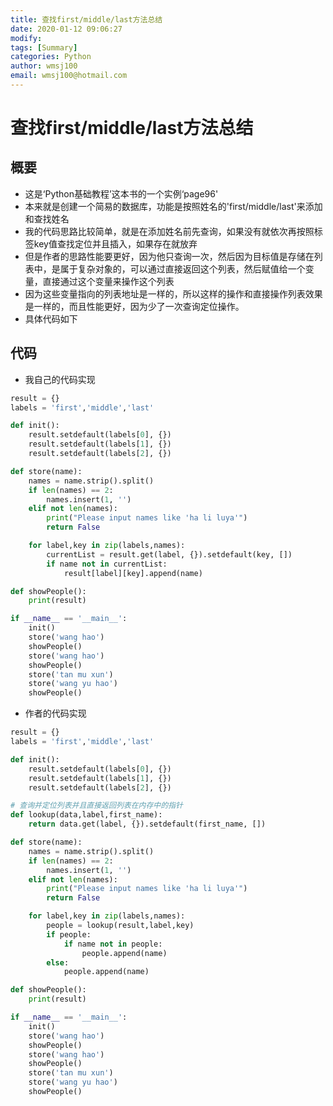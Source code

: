 ```yaml
---
title: 查找first/middle/last方法总结
date: 2020-01-12 09:06:27
modify: 
tags: [Summary]
categories: Python
author: wmsj100
email: wmsj100@hotmail.com
---
```


# 查找first/middle/last方法总结

## 概要

- 这是‘Python基础教程’这本书的一个实例‘page96'
- 本来就是创建一个简易的数据库，功能是按照姓名的'first/middle/last'来添加和查找姓名
- 我的代码思路比较简单，就是在添加姓名前先查询，如果没有就依次再按照标签key值查找定位并且插入，如果存在就放弃
- 但是作者的思路性能要更好，因为他只查询一次，然后因为目标值是存储在列表中，是属于复杂对象的，可以通过直接返回这个列表，然后赋值给一个变量，直接通过这个变量来操作这个列表
- 因为这些变量指向的列表地址是一样的，所以这样的操作和直接操作列表效果是一样的，而且性能更好，因为少了一次查询定位操作。
- 具体代码如下

## 代码

- 我自己的代码实现
```python
result = {}
labels = 'first','middle','last'

def init():
    result.setdefault(labels[0], {})
    result.setdefault(labels[1], {})
    result.setdefault(labels[2], {})

def store(name):
    names = name.strip().split()
    if len(names) == 2:
        names.insert(1, '')
    elif not len(names):
        print("Please input names like 'ha li luya'")
        return False

    for label,key in zip(labels,names):
        currentList = result.get(label, {}).setdefault(key, [])
        if name not in currentList:
            result[label][key].append(name)

def showPeople():
    print(result)

if __name__ == '__main__':
    init()
    store('wang hao')
    showPeople()
    store('wang hao')
    showPeople()
    store('tan mu xun')
    store('wang yu hao')
    showPeople()
```

- 作者的代码实现
```python
result = {}
labels = 'first','middle','last'

def init():
    result.setdefault(labels[0], {})
    result.setdefault(labels[1], {})
    result.setdefault(labels[2], {})

# 查询并定位列表并且直接返回列表在内存中的指针
def lookup(data,label,first_name):
    return data.get(label, {}).setdefault(first_name, [])

def store(name):
    names = name.strip().split()
    if len(names) == 2:
        names.insert(1, '')
    elif not len(names):
        print("Please input names like 'ha li luya'")
        return False

    for label,key in zip(labels,names):
        people = lookup(result,label,key)
        if people:
            if name not in people:
                people.append(name)
        else:
            people.append(name)

def showPeople():
    print(result)

if __name__ == '__main__':
    init()
    store('wang hao')
    showPeople()
    store('wang hao')
    showPeople()
    store('tan mu xun')
    store('wang yu hao')
    showPeople()
```

